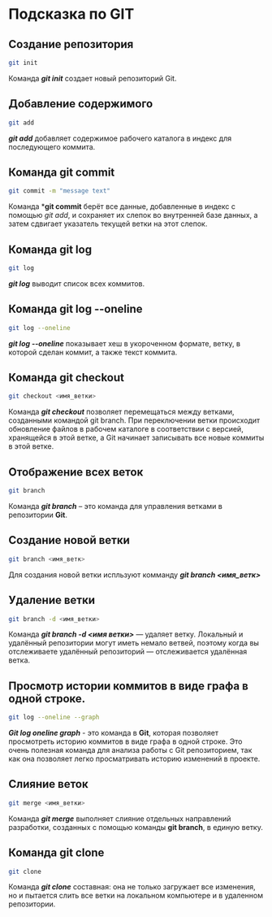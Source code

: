 # Подсказка по GIT

## Создание репозитория
```sh
git init
```
Команда ***git init*** создает новый репозиторий Git.

## Добавление содержимого
```sh
git add
```
***git add*** добавляет содержимое рабочего каталога
в индекс для последующего коммита.

## Команда git commit
```sh
git commit -m "message text"
```
Команда ***git commit** берёт все данные, добавленные в индекс с помощью *git add*, и сохраняет их 
слепок во внутренней базе данных, а затем сдвигает указатель текущей ветки на этот слепок.

## Команда git log
```sh
git log
```
***git log*** выводит список всех коммитов.

## Команда git log --oneline
```sh
git log --oneline
```
***git log --oneline*** показывает хеш в укороченном формате, ветку, в которой сделан коммит, а также текст коммита.

## Команда git checkout
```sh
git checkout <имя_ветки>
```
Команда ***git checkout*** позволяет перемещаться между ветками, созданными командой git branch. При переключении ветки происходит обновление файлов в рабочем каталоге в соответствии с версией, хранящейся в этой ветке, а Git начинает записывать все новые коммиты в этой ветке.

## Отображение всех веток
```sh
git branch
```
Команда ***git branch*** – это команда для управления ветками в репозитории **Git**.

## Создание новой ветки
```sh
git branch <имя_ветк>
```
Для создания новой ветки испльзуют комманду ***git branch <имя_ветк>***

## Удаление ветки
```sh
git branch -d <имя_ветки>
```
Команда ***git branch -d <имя ветки>*** — удаляет ветку. Локальный и удалённый репозитории могут иметь немало ветвей, поэтому когда вы отслеживаете удалённый репозиторий — отслеживается удалённая ветка. 

## Просмотр истории коммитов в виде графа в одной строке.
```sh
git log --oneline --graph
```
***Git log oneline graph*** - это команда в **Git**, которая позволяет просмотреть историю коммитов в виде графа в одной строке. Это очень полезная команда для анализа работы с Git репозиторием, так как она позволяет легко просматривать историю изменений в проекте.

## Слияние веток
```sh
git merge <имя_ветки>
```
Команда ***git merge*** выполняет слияние отдельных направлений разработки, созданных с помощью команды **git branch**, в единую ветку.

## Команда git clone
```sh
git clone
```
Команда ***git clone*** составная: она не только 
загружает все изменения, но и пытается слить
все ветки на локальном компьютере и в 
удаленном репозитории.
